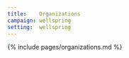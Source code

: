 ```yaml
---
title:    Organizations
campaign: wellspring
setting:  wellspring
---
```


{% include pages/organizations.md %}
